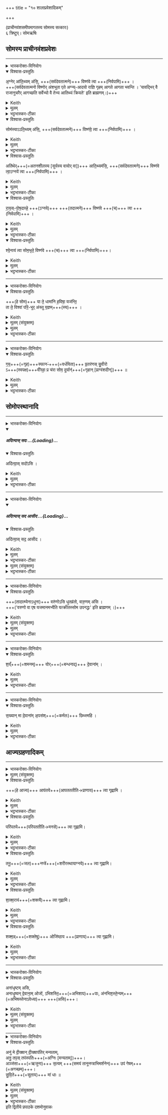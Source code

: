 +++
title = "१० शालाप्रवेशादिकम्"

+++
<div class="js_include" url="/vedAH_yajuH/taittirIyam/sArasvata-vibhAgaH/saMhitA/sarva-prastutiH/1/2_somayAgArambhaH/10_shAlApraveshAdikam"  newLevelForH1="1" includeTitle="true">

(प्राचीनवंशसमीपमागतस्य सोमस्य सत्कारः)  
६ त्रिष्टुप्। सोमऋषिः

## सोमस्य प्राचीनवंशप्रवेशः

________
<details><summary>भास्करोक्त-विनियोगः</summary>

आतिथ्यं निर्वपति।।
</details>
<details open><summary>विश्वास-प्रस्तुतिः</summary>

अ॒ग्नेर् आ॑ति॒थ्यम् अ॑सि॒, +++(सर्वदेवतात्मने)+++ विष्ण॑वे त्वा +++(निर्वपामि)+++ ।  
+++(सर्वदेवतात्मनो विष्णोर् अंशभूता एते अग्न्य्-आदयो राज्ञि गृहम् आगते आगता भवन्ति । 'यावद्भिर् वै राजानुचरैर् आगच्छति सर्वेभ्यो वै तेभ्य आतिथ्यं क्रियते' इति ब्राह्मणम्।)+++

</details>
<details><summary>Keith</summary>

Thou art the hospitality of Agni. For Visnu thee!  
</details>
<details><summary>मूलम्</summary>

अ॒ग्नेरा॑ति॒थ्यम॑सि॒, विष्ण॑वे त्वा  +++(निर्वपामि)+++  ।
</details>
<details><summary>भट्टभास्कर-टीका</summary>

1आतिथ्यं निर्वपति - अग्नेरातिथ्यमसीत्यादिभिः ॥  
'अतिथिरभ्यतितो गृहाद्भवति' इति यास्कः । अतेरिथिन् । अतिथये इदमातिथ्यम् ॥  
'अतिथेर्ञ्यः' । अत्र सर्वदेवतात्मनो विष्णोरंशभूता एते अग्न्यादयो राज्ञि गृहमागते आगता भवन्ति । ते च केवलं निर्वपणविशेषणतयोपादीयन्ते । यथा - 'यदग्नावग्निं मथित्वा प्रहरति तेनैवाग्नय आतिथ्यं क्रियते' इति । अत्र नाग्नेर्हविषा सम्बन्धः । एवमेते अग्न्यादयो न हविर्भजन्ते, विष्णोरेव केवलस्य सर्वदेवतासमष्टिरूपस्य हविषा सम्बन्धः ।   
ननु निर्वपणमन्त्रेष्वग्न्यादयोपि प्रतीयन्ते, तत्कथं केवलं विष्णुस्स्यात् हविषस्सम्बन्धी? उच्यते - अग्न्यादिग्रहणस्योपलक्षणार्थत्वादन्येषामपि राज्ञा सहागतानामतिथीनाम्, अत्रागतानां मध्ये कौश्चिन्निर्वापः क्रियत इति । अत्र हि ब्राह्मणम् 'यावद्भिर्वै राजानुचरैरागच्छति सर्वेभ्यो वै तेभ्य आतिथ्यं क्रियते' इत्युक्त्वा 'अग्नेरातिथ्यमसि विष्णवे त्वेत्याह गायत्रिया एवैतेन करोति' इत्यदिना अग्न्यादीनामुपलक्षणभूतानां हविषा सम्बन्धो नास्तीति प्रतिपादयति । तत्राग्न्यादयस्तिस्रो देवताः विष्णुना व्यधिकरणभूता निर्दिष्टाः; अन्ये तु सामानाधिकरण्येन, आतिथ्यपदं च तयोर्मन्त्रयोर्नास्ति । तत्र वैचित्र्यकारणं मृग्यम् ।   
मन्त्रार्थस्तु - निरुप्यमाणं द्रव्यमुच्यते । अग्नेरग्न्यात्मनो विष्ण्वंशस्यातिथ्यमतिथिप्रयुक्तं निर्वाप्यं त्वमसि, तत्त्वां विष्णवे हविष्मते निर्वपामि ॥
</details>
<details open><summary>विश्वास-प्रस्तुतिः</summary>

सोम॑स्याऽऽति॒थ्यम् अ॑सि॒, +++(सर्वदेवतात्मने)+++ विष्ण॑वे॒ त्वा +++(निर्वपामि)+++  ।
</details>
<details><summary>Keith</summary>

Thou art the hospitality of Soma. For Visnu thee!
</details>
<details><summary>मूलम्</summary>

सोम॑स्याऽऽति॒थ्यम॑सि॒ विष्ण॑वे॒ त्वा  +++(निर्वपामि)+++  ।
</details>
<details><summary>भट्टभास्कर-टीका</summary>

2सोमस्य सोमलतात्मनो विष्ण्वंशस्य । शेषं समानम् ॥

- [आतिथ्यमतिथिप्रयुक्तं निर्वाप्यं त्वमसि, तत्त्वां विष्णवे हविष्मते निर्वपामि ॥]
</details>
<details open><summary>विश्वास-प्रस्तुतिः</summary>

अति॑थेर्+++(=अतनशीलस्य [सुर्यस्य वायोर् वा])+++ आति॒थ्यम॑सि॒, +++(सर्वदेवतात्मने)+++ विष्ण॑वे त्वा॒ऽग्नये॑ त्वा +++(निर्वपामि)+++  ।
</details>
<details><summary>Keith</summary>

Thou art the hospitality of the stranger. For Visnu thee!
</details>
<details><summary>मूलम्</summary>

अति॑थेराति॒थ्यम॑सि॒, विष्ण॑वे त्वा॒ऽग्नये॑ त्वा  +++(निर्वपामि)+++  ।
</details>
<details><summary>भट्टभास्कर-टीका</summary>

अतिथिरतनशीलः यतस्सर्वदा गच्छति आदित्य उच्यते; वायुर्वा । समानमन्यत् ॥ [आतिथ्यमतिथिप्रयुक्तं निर्वाप्यं त्वमसि, तत्त्वां विष्णवे हविष्मते निर्वपामि ॥]
</details>
<details open><summary>विश्वास-प्रस्तुतिः</summary>

रा॒य॒स्-पो॒ष॒दाव्न्ने॒ +++(ऽग्नये)+++ +++(तदात्मने)+++ विष्ण॑वे +++(च)+++ त्वा +++(निर्वपामि)+++ ।
</details>
<details><summary>Keith</summary>

For Agni thee, giver of wealth, for Visnu thee;

</details>
<details><summary>मूलम्</summary>

रा॒य॒स्पो॒ष॒दाव्न्ने॒ विष्ण॑वे त्वा  +++(निर्वपामि)+++  ।
</details>
<details><summary>भट्टभास्कर-टीका</summary>

4रायस्पोषदावा नामाग्निविशेषः, तदात्मने विष्णवे त्वां निर्वपामि । रायो धनस्य पोषो रायस्पोषः । छान्दसष्षष्ठ्या अलुक्, 'षष्ठ्याः पतिपुत्र' इति सत्वम् । तं ददातीति । 'आतो मनिन्' इति वनिप्, कृदुत्तरपदप्रकृतिस्वरत्वम् ॥ [आतिथ्यमतिथिप्रयुक्तं निर्वाप्यं त्वमसि, तत्त्वां विष्णवे हविष्मते निर्वपामि ॥]
</details>
<details open><summary>विश्वास-प्रस्तुतिः</summary>

श्ये॒नाय॑ त्वा सोम॒भृते॒ विष्ण॑वे +++(च)+++ त्वा +++(निर्वपामि)+++।
</details>
<details><summary>Keith</summary>

for the eagle, bringer of the Soma, thee, for Visnu thee!

</details>
<details><summary>मूलम्</summary>

श्ये॒नाय॑ त्वा सोम॒भृते॒ विष्ण॑वे त्वा  +++(निर्वपामि)+++ ।
</details>
<details><summary>भट्टभास्कर-टीका</summary>

5श्येनस्सोमभृद्देवताविशेषः । गायत्रीत्येके ॥ श्येनश्शंसनीय इत्याहुः । श्येनात्मा वा सोमं बिभर्तीति सोमभृत् । गायत्रीपक्षे सोमं हरतीति सोमभृत् । 'हृग्रहोर्भश्छन्दसि' इति भत्वम् ॥
</details>


________
<details><summary>भास्करोक्त-विनियोगः</summary>

6यजमानस्सोममादत्ते - या त इति त्रिष्टुभार्धर्चेन ॥  
7शालां प्रवेशयति - गयस्फान इति द्वितीयेनार्धर्चेन ॥
</details>
<details open><summary>विश्वास-प्रस्तुतिः</summary>

+++(हे सोम)+++ या ते॒ धामा॑नि ह॒विषा॒ यज॑न्ति॒  
ता ते॒ विश्वा॑ परि॒-भूर् अ॑स्तु य॒ज्ञम्+++(स्य)+++ ।
</details>
<details><summary>Keith</summary>

Thy powers which they honour with oblation,  
May they all envelop the sacrifice!
</details>
<details><summary>मूलम् (संयुक्तम्)</summary>

या ते॒ धामा॑नि ह॒विषा॒ यज॑न्ति॒ ता ते॒ विश्वा॑ परि॒भूर॑स्तु य॒ज्ञङ्ग॑य॒स्फानᳶ॑ प्र॒तर॑णस्सु॒वीरोऽवी॑रहा॒ प्र च॑रा सोम॒ दुर्या॒न्
</details>
<details><summary>मूलम्</summary>

या ते॒ धामा॑नि ह॒विषा॒ यज॑न्ति॒ ता ते॒ विश्वा॑ परि॒भूर॑स्तु य॒ज्ञम् ।
</details>
<details><summary>भट्टभास्कर-टीका</summary>

6यजमानस्सोममादत्ते - या त इति त्रिष्टुभार्धर्चेन ॥  
हे सोम या यानि तव धामानि स्थानानि नामानि जन्मानि वा हविषा यजन्ति ता तानि विश्वान्यपि धामानि परिभूः परितो भावयिता रक्षिता अस्तु । कः? भवान् । यद्वा - पुरुषव्यत्ययः एधीत्यर्थः । यज्ञं चं परिभूरस्तु । 'ततोन्यत्रापि दृश्यते' इति द्वितीया । तसिप्रत्ययान्तो वा । तत्र 'अभितः परितस्समयानिकषाहाप्रतियोगेष्वपि दृश्यते' इति द्वितीया । यद्वा - लक्षणे परेः कर्मप्रवचनीयसंज्ञा । 'कर्मप्रवचनीयानां प्रतिषेधः' इत्येतद्बाधित्वा व्यत्ययेन समासः ॥
</details>


________
<details><summary>भास्करोक्त-विनियोगः</summary>

शालां प्रवेशयति।
</details>
<details open><summary>विश्वास-प्रस्तुतिः</summary>

ग॒य॒+++(=गृह)+++स्फानᳶ॑+++(=वर्धयिता)+++ प्र॒तर॑णस् सु॒वीरो  
ऽ+++(स्वपक्ष)+++वी॑रहा॒ प्र च॑रा सोम॒ दुर्यान्॑+++(=गृहान् [प्राग्वंशदीन्])+++ ॥
</details>
<details><summary>Keith</summary>

Giver of wealth, impeller, rich in heroes,  
Slaying not heroes, O Soma, enter the dwellings.  
</details>
<details><summary>मूलम्</summary>

ग॒य॒स्फानᳶ॑ प्र॒तर॑णस्सु॒वीरोऽवी॑रहा॒ प्र च॑रा सोम॒ दुर्यान्॑ ॥
</details>
<details><summary>भट्टभास्कर-टीका</summary>

7शालां प्रवेशयति - गयस्फान इति द्वितीयेनार्धर्चेन ॥  
गय इति गृहनाम । गयानां गृहाणां स्फायिता वर्धयिता गयस्फानः । ओ स्फयी वृद्धौ 'कृत्यल्युटो बहुलम्' इति कर्तरि ल्युट्, धातोरन्त्यलोपश्छान्दसः । आकारान्तं धात्वन्तरं वा द्रष्टव्यम् । प्रतरणः प्रकर्षेण दुर्गेभ्यस्तारयिता । सुवीरश्शोभनैः पुत्रपौत्रादिभिरस्मदीयैस्तद्वान् । 'वीरवीर्यौ च' इत्युत्तरपदाद्युदात्तत्वम् । अवीरहा कस्यचिदप्यस्मदीयस्य पुत्रपौत्रादेरहन्ता सर्वदा प्रसन्न एव सन्, हे सोम दुर्यान् प्राग्वंशदीन् गृहान् प्रचर प्रकर्षेण प्रविश्य चर ॥
</details>



##  सोमोपस्थानादि
________
<details><summary>भास्करोक्त-विनियोगः</summary>

नीडे कृष्णाजिनम् आस्तृणाति।
</details>
<div class="js_include" includetitle="false" newlevelforh1="5" unfilled url="/vedAH_yajuH/taittirIyam/sArasvata-vibhAgaH/saMhitA/yajuH/sarva-prastutiH/1/2_somayAgArambhaH/08_anasi_sthApanam/adityAs_sadaH.md">
<details open><summary><h5>अदित्यास् सदः ...{Loading}...</h5></summary>
<details open><summary>विश्वास-प्रस्तुतिः</summary>

अदि॑त्या॒स् सदो॑ऽसि ।
</details>
<details><summary>Keith</summary>

Thou art the seat of Aditi.
</details>
<details><summary>मूलम्</summary>

अदि॑त्या॒स्सदो॑ऽसि ।
</details>
<details><summary>भट्टभास्कर-टीका</summary>

3नीडे कृष्णाजिनमास्तृणाति - अदित्या इति ॥ अदित्याः देवमातुः सदः सदनं लोकलक्षणं त्वमसि ॥
</details>
</details>
</div>  


________
<details><summary>भास्करोक्त-विनियोगः</summary>

तस्मिन् सोमं निदधाति।
</details>
<div class="js_include" includetitle="false" newlevelforh1="5" unfilled url="/vedAH_yajuH/taittirIyam/sArasvata-vibhAgaH/saMhitA/yajuH/sarva-prastutiH/1/2_somayAgArambhaH/08_anasi_sthApanam/adityAs_sada_AsIda.md">
<details open><summary><h5>अदित्यास् सद आसीद ...{Loading}...</h5></summary>
<details open><summary>विश्वास-प्रस्तुतिः</summary>

अदि॑त्या॒स् सद॒ आसीद ।
</details>
<details><summary>Keith</summary>

Sit on the seat of Aditi.
</details>
<details><summary>मूलम्</summary>

अदि॑त्या॒स्सद॒ आसीद ।
</details>
<details><summary>भट्टभास्कर-टीका</summary>

4तस्मिन्सोमं निदधाति - अदित्या इति ॥ अदित्यास्सदः सदन स्थानीयमेतत् कृष्णाजिनमासीद उपविश अस्मिन् ॥
</details>
</details>
</div>
<details><summary>मूलम् (संयुक्तम्)</summary>

－अदि॑त्या॒स्सदो॒ऽस्यदि॑त्या॒स्सद॒ आ [18]सी॒द
</details>
<details><summary>भट्टभास्कर-टीका</summary>

8-9कृष्णाजिनस्तरणसोमस्थापनमन्त्रौ व्याख्यातौ-अदित्यास्सद इति ॥
</details>

________
<details><summary>भास्करोक्त-विनियोगः</summary>

सोमम् उपतिष्ठते।।
</details>
<details open><summary>विश्वास-प्रस्तुतिः</summary>

+++(तादात्म्येनाऽधुना)+++ वरु॑णोऽसि धृ॒तव्र॑तो, वारु॒णम् अ॑सि ।  
+++('वरुणो वा एष यजमानमभ्यैति यत्क्रीतस्सोम उपनद्धः' इति ब्राह्मणम् ।)+++
</details>
<details><summary>Keith</summary>

Thou art Varuna who guardeth law; thou art of Varuna.
</details>
<details><summary>मूलम् (संयुक्तम्)</summary>

वरु॑णोऽसि धृ॒तव्र॑तो वारु॒णम॑सि श॒य्ँयोर्दे॒वानाꣳ॑ स॒ख्यान्मा दे॒वाना॑म॒पस॑श्छिथ्स्म॒ह्याप॑तये त्वा गृह्णामि
</details>
<details><summary>मूलम्</summary>

वरु॑णोऽसि धृ॒तव्र॑तो, वारु॒णम॑सि ।
</details>
<details><summary>भट्टभास्कर-टीका</summary>

10सोममुपतिष्ठते - वरुणोसीति गायत्र्यैकपदया यजुरन्तया ॥ हे सोम वरुणस्त्वमसि वरणीयत्वात् । वृतत्वाद्वा; वाससा आच्छादितत्वात् । 'वरुणो वा एष यजमानमभ्यैति यत्क्रीतस्सोम उपनद्धः' इति ब्राह्मणम् । धृतव्रतः धृतकर्मा धारणत्वात्कर्मणाम् । वारुणं वरुणस्य तव यत्स्वभूतां द्रव्यमिति सर्वं त्वमेव त्वदधीनत्वात् ॥
</details>

________
<details><summary>भास्करोक्त-विनियोगः</summary>

वंशे बध्नाति।
</details>
<details open><summary>विश्वास-प्रस्तुतिः</summary>

श॒य्ँ+++(=शमनम्)+++ योर्+++(=बन्धनाद्)+++ दे॒वाना॑म् ।
</details>
<details><summary>Keith</summary>

Be prosperity ours from our friendship with the gods.
</details>
<details><summary>मूलम्</summary>

श॒य्ँयोर्दे॒वाना॑म्  +++(भव)+++ ।
</details>
<details><summary>भट्टभास्कर-टीका</summary>

11वंशे बध्नाति - शंयोरिति ॥ शं च योश्च देवानां भव । समाहारद्वन्द्वः, छान्दसं पुल्लिङ्गत्वम् । विद्यमानानां रोगादीनां शामनं शम् । आगामिनां यावनं पृथक्करणं उत्पत्तिनिरोधः योः । उभयत्रापि शाम्यतेर्यौतेश्च विच् ॥
</details>


________
<details><summary>भास्करोक्त-विनियोगः</summary>

सोमस्य पादौ प्रक्षालयति।
</details>
<details open><summary>विश्वास-प्रस्तुतिः</summary>

स॒ख्यान् मा दे॒वाना॑म् अ॒पस॑श्+++(=कर्मतः)+++ छिथ्स्महि ।
</details>
<details><summary>Keith</summary>

May we be not severed from our service of the gods.
</details>
<details><summary>मूलम्</summary>

स॒ख्यान्मा दे॒वाना॑म॒पस॑श्छिथ्स्महि ।
</details>
<details><summary>भट्टभास्कर-टीका</summary>

12सोमस्य पादौ प्रक्षालयति - सख्यान्मा देवानामिति ॥ देवानां सम्बन्धि यत् अपः कर्म ततः सख्याच्च तत एव हेतोः मा छिथ्स्महि विच्छिन्ना मा भूम । 'सख्युर्यः' ॥
</details>


## आज्यग्रहणादिकम्
________
<details><summary>भास्करोक्त-विनियोगः</summary>

तानूनप्त्रम् आज्यं गृह्णाति, यत् सर्वैः स्प्रक्ष्यत ऋत्विग्भिः। अयम् एक-कार्यानुवृत्त्य्-अर्थं समयः क्रियते तेषु।।
</details>
<details><summary>मूलम् (संयुक्तम्)</summary>

आप॑तये त्वा गृह्णामि॒ परि॑पतये त्वा गृह्णामि॒ तनू॒नप्त्रे॑ त्वा गृह्णामि शाक्व॒राय॑ त्वा गृह्णामि॒ शक्म॒न्नोजि॑ष्ठाय त्वा गृह्णा॒मि
</details>
<details open><summary>विश्वास-प्रस्तुतिः</summary>

+++(हे आज्य)+++ आप॑तये+++(आपतततीति→प्राणाय)+++ त्वा गृह्णामि ।
</details>
<details><summary>Keith</summary>

For him who rushes on I seize thee;
</details>
<details><summary>मूलम्</summary>

आप॑तये त्वा गृह्णामि ।
</details>
<details><summary>भट्टभास्कर-टीका</summary>

13तानूनप्त्रं गृह्णाति - आपतय इति ॥ आवृत्त्या आभिमुख्येन वा पतति पातीति वा आपतिः प्राणः । 'प्राणो वा आपतिः' इति च ब्राह्मणम् । अव्ययपूर्वपदप्रकृतिस्वरत्वम् । तस्मै तदविनाशाय त्वां गह्णामि ध्रुवातः स्रुवेण गृह्णामि ॥
</details>
<details open><summary>विश्वास-प्रस्तुतिः</summary>

परि॑पतये+++(परिपततीति→मनसे)+++ त्वा गृह्णामि।
</details>
<details><summary>Keith</summary>

for him who rushes around I seize thee;
</details>
<details><summary>मूलम्</summary>

परि॑पतये त्वा गृह्णामि।
</details>
<details><summary>भट्टभास्कर-टीका</summary>

14हे आज्य परितः सवर्तः पाति पततीति वा परिपतिः मनः । पातेर्डतिः । पतेः 'इन् सर्वधातुभ्यः' इति इन् । 'मनो वै परिपतिः' इति च ब्राह्मणम् । तस्मै त्वां गृह्णामि ॥
</details>
<details open><summary>विश्वास-प्रस्तुतिः</summary>

तनू॒+++(=जल)+++नप्त्रे॑+++(=शरीरस्थायाग्नये)+++ त्वा गृह्णामि।
</details>
<details><summary>Keith</summary>

for Tanunapat I seize thee;
</details>
<details><summary>मूलम्</summary>

तनू॒नप्त्रे॑ त्वा गृह्णामि।
</details>
<details><summary>भट्टभास्कर-टीका</summary>

15तनूनामपां नप्ता चतुर्थः तनूनप्ता अग्निः शरीरस्थः । तस्मै गृह्णामि । वनस्पत्यादित्वात्पूर्वोत्तरपदयोः युगापत्प्रकृतिस्वरत्वम् ॥
</details>
<details open><summary>विश्वास-प्रस्तुतिः</summary>

शा॒क्व॒राय॑+++(=शक्त्यै)+++ त्वा गृह्णामि।
</details>
<details><summary>Keith</summary>

for the mighty I seize thee;
</details>
<details><summary>मूलम्</summary>

शा॒क्व॒राय॑ त्वा गृह्णामि।
</details>
<details><summary>भट्टभास्कर-टीका</summary>

16शाक्वराय शक्त्यै । शकनशीलः शक्वरः तस्य भावश्शाक्वरं शक्तिरेव । 'शक्त्यै हि ते तास्समवाद्यन्त' इति च ब्राह्मणम् । तस्मै गृह्णामि ॥
</details>
<details open><summary>विश्वास-प्रस्तुतिः</summary>

शक्म॒न्न्+++(=शक्तेषु)+++ ओजि॑ष्ठाय +++(प्राणाय)+++ त्वा गृह्णामि।
</details>
<details><summary>Keith</summary>

for the mightiest in strength I seize thee.
</details>
<details><summary>मूलम्</summary>

शक्म॒न्नोजि॑ष्ठाय त्वा गृह्णामि।
</details>
<details><summary>भट्टभास्कर-टीका</summary>

17शक्मन्न् शक्मेषु जातावेकवचनम् । शकेर्मनिन्, 'सुपां सुलुक्' इति ङेर्लुक्, 'न ङिसम्बुद्ध्योः' इति नलोपप्रतिषेधः । शक्तानां मध्ये ओजिष्ठाय अतिशयेन बलवते प्राणाय त्वां गृह्णामि । ओजस्विशब्दादिष्ठनि 'विन्मतोर्लुक्', 'टेः' इति टिलोपः । अयमेककार्यानुवृत्त्यर्थं समयः क्रियते । यद्येवं समयो न क्रियेत तदा परस्पराभिप्रायेणा द्रोहेण विप्रतिपद्यमाना यागं न कुर्युः । अतस्तन्मा भूदिति तानूनप्त्रं गृह्यते ॥
</details>

________
<details><summary>भास्करोक्त-विनियोगः</summary>

अव-मृशाति।।
</details>
<details open><summary>विश्वास-प्रस्तुतिः</summary>

अना॑धृष्टम् असि,   
अनाधृ॒ष्यन् दे॒वाना॒म् ओजो॑, ऽभिशस्ति॒+++(=अभिशाप)+++पाः, अ॑नभिश॒स्ते॒न्यम्+++(=अभिषस्तेनाऽवेध्या)+++ +++(असि)+++।
</details>
<details><summary>Keith</summary>

Thou art unapproached,  
the unapproachable might of the gods, guarding from imprecations, impervious to imprecations.
</details>
<details><summary>मूलम् (संयुक्तम्)</summary>

अना॑धृष्टमसि,  अनाधृ॒ष्यम्  +++(असि)+++  दे॒वाना॒मोजोऽभिशस्ति॒पा अ॑नभिशस्ते॒ऽन्यम् ।
</details>
<details><summary>मूलम्</summary>

अना॑धृष्टमसि,  अ॒ना॒धृ॒ष्यम्  +++(असि)+++  दे॒वाना॒मोजः॑ ,  
अ॒भि॒श॒स्ति॒पाः  +++(असि) ,+++ अ॒न॒भि॒श॒स्ते॒न्यम् ।
</details>
<details><summary>भट्टभास्कर-टीका</summary>

18अवमृशाति - अनाधृष्टमसीति ॥ आज्यमुच्यते । अनाधृष्टं केनचिदप्यनभिमूतमसि ।  
अनाधृष्यं केनचिदप्यभिभवितुमशक्यं चासि । 'ऋदुपधाच्चाकॢपिचृतेः' इति क्यप्, 'ययतोश्चातदर्थे' इत्युत्तरपदान्तोदात्तत्वम् ।   
देवानामोजो बलं चासि । त्वया हि देवा ऋत्विजो बलवन्तो यजन्ते । यद्वा - त्व्या हि देवा इन्द्रादयो बलवन्तो भवन्ति ।  
अभिशस्तिपाः अभिशस्तिरभिशंसनमभिशापः अतस्त्वं पासि । विचि लिङ्गव्यत्ययः ।

अनभिशस्तेन्यं अनभिशंसनीयं केनचिदपि नाभिशंस्यते न दूष्यत इत्यर्थः । एन्यप्रत्ययस्तुडागमश्च उत्तरपदान्तोदात्तत्वं च छन्दसि । [यद्वा?] अभिशस्तेन योगं नार्हति इत्यनभिशस्तेन्यम् । 'छन्दसि च' इति यः, विभक्तेर्लुगभावश्छान्दसः, योगं नार्हतीत्यर्थे तद्धतिः, 'ययतोश्चातदर्थे' इत्युत्तरपदान्तोदात्तत्वम् । यद्वा - अभिशंसनं अभिशस्तं तन्नार्हतीति एन्यप्रत्ययश्छान्दसः 'नञो गुणप्रतिषेधे' इत्युत्तरपदान्तोदात्तत्वम् । ईदृशं त्वमसीत्याज्यस्तुतिः ॥
</details>
________
<details><summary>भास्करोक्त-विनियोगः</summary>

यजमानं वाचयति।।
</details>
<details open><summary>विश्वास-प्रस्तुतिः</summary>

अनु॑ मे दी॒ख्षान् दी॒ख्षाप॑तिर् मन्यताम्,  
अनु॒ तप॒स् तप॑स्पतिः+++(=अग्निः [मन्यताम्])+++।  
अञ्ज॑सा+++(=ऋजुना)+++ स॒त्यम् +++(समयं तानूनप्त्राभिमर्शनेन)+++ उप॑ गेषम्+++(=अगच्छम्)+++।  
सु॒वि॒ते+++(=सूताय)+++ मा॑ धाः ॥
</details>
<details><summary>Keith</summary>

May the lord of consecration approve my consecration,  
the lord of penance my penance.  
Speedily may I attain truth.  
Place me in good fortune.

</details>
<details><summary>मूलम् (संयुक्तम्)</summary>

－ अनु॑ मे दी॒ख्षान्दी॒ख्षाप॑तिर्मन्यता॒मनु॒ तप॒स्तप॑स्पति॒रञ्ज॑सा स॒त्यमुप॑ गेषꣳ सुवि॒ते मा॑ धाः ॥ [19]
</details>
<details><summary>मूलम्</summary>

अनु॑ मे दी॒ख्षान्दी॒ख्षाप॑तिर्मन्यताम् ।  
अनु॒ तप॒स्तप॑स्पतिः  +++(मन्यताम्)+++ ।

अञ्ज॑सा स॒त्यमुप॑ गेषम् ।   
सु॒वि॒ते मा॑ धाः ॥
</details>
<details><summary>भट्टभास्कर-टीका</summary>

19यजमानं वाचयति - अन्विति ॥ दीक्षापतिर्विष्णुस्स मम दीक्षामनुमन्यतां अनुजानातु । 'पत्यावैश्वर्ये' इति पूर्वपदप्रकृतिस्वरत्वम् । तपः उपसत् तस्य पतिस्तपस्पतिरग्निः । सोपि मम तपोनुमन्यताम् ।

अञ्जसा ऋजुना आशास्येन सत्यं समयं तानूनप्त्राभिमर्शनेन उपगेषं उपसम्प्राप्तोस्मि ।

अत एतद्विज्ञाय मां सुविते धाः धेहि स्थापय हे आज्य सुविते सूतौ अपत्ये मां धेहि अपत्यवन्तं मां कुरु । छान्दस इडागमः ।   
यद्वा - सुविते । स्विते सुष्ठुप्राप्ते अस्मत्प्राप्ते अस्मत्पूर्वचरिते यज्ञे वा मां धेहि । स्थाने वा सुखवति अस्मर्त्पूवेरिते मां स्थापय । 'तन्वादीनां । बहुळं छन्दसि' इत्युवङादेशः, 'सूपमानात्क्तः' इत्युत्तरपदान्तोदात्तत्वम् ।   
अन्य आहुः - अञ्जसा ऋजुना यथाशस्त्रीयेण सत्यं सति साधु परानिन्दात्मकं वस्तु उपगेषं उपगतो भूयासम् । तदर्थमामन्त्रिते श्रेयोर्थिभिस्सुष्ठु सेविते सुष्ठु ज्ञाते वा पथि मां ज्ञा[स्था]पयतेति । अस्मिन्पक्षे इणो गादेशश्छान्दसः, आशिषि लिङ्, 'लिङ्याशिष्यङ्', 'आतो लोपः', यासुट्, 'अतो येयः', आर्धधातुकत्वात्सलोपाभावः, बहुळवचनाद्यलोपः ।   
पूर्वस्मिन् पक्षे लुङि 'इणो गा लुङि' इति गादेशः, छान्दसः इत्वं विकारः, व्यत्ययेन 'गातिस्था' इति न प्रवर्तते, 'बहुळं छन्दस्यमाङ्योगेपि' इत्यडभावः ॥

</details>
इति द्वितीये प्रपाठके दशमोनुवाकः  

</div>